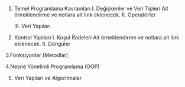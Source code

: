 1. Temel Programlama Kavramları
   I. Değişkenler ve Veri Tipleri
        Ait örneklendirme ve notlara ait link eklenecek.
   II. Operatörler
   
   III. Veri Yapıları

2. Kontrol Yapıları
   I. Koşul İfadeleri
        Ait örneklendirme ve notlara ait link eklenecek.
   II. Döngüler

3.Fonksiyonlar (Metodlar)

4.Nesne Yönelimli Programlama (OOP)

5. Veri Yapıları ve Algoritmalar




